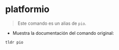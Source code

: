 # platformio

> Este comando es un alias de `pio`.

- Muestra la documentación del comando original:

`tldr pio`
